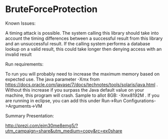 BruteForceProtection
====================
Known Issues:

A timing attack is possible. The system calling this library should take into account the timing differences between a successful
result from this library and an unsuccessful result. If the calling system performs a database lookup on a valid result, this could 
take longer then denying access with an invalid result

Run requirements:

To run you will probably need to increase the maximum memory based on expected use. The java parameter -Xmx from https://docs.oracle.com/javase/7/docs/technotes/tools/solaris/java.html .
Without this increase if you surpass the Java default value on your machine, this program will crash. Sample to allot 8GB: -Xmx8192M . If you are running in eclipse, you can add this
under Run->Run Configurations->Arguments->VM

Summary Presentation:

http://prezi.com/eim30me8emg5/?utm_campaign=share&utm_medium=copy&rc=ex0share